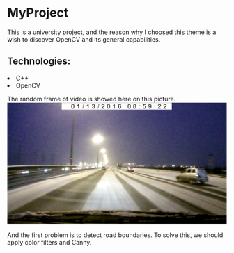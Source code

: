 # MyProject

This is a university project, and the reason why I choosed this theme is a wish to discover OpenCV and its general capabilities.
## Technologies:
<li> C++
<li> OpenCV
  
  The random frame of video is showed here on this picture.
![alt text](images/pict1.png)

And the first problem is to detect road boundaries. To solve this, we should apply color filters and Canny.
